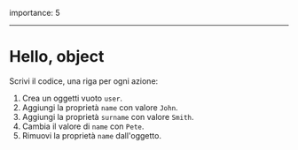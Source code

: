 importance: 5

---

# Hello, object

Scrivi il codice, una riga per ogni azione:

1. Crea un oggetti vuoto `user`.
2. Aggiungi la proprietà `name` con valore `John`.
3. Aggiungi la proprietà `surname` con valore `Smith`.
4. Cambia il valore di `name` con `Pete`.
5. Rimuovi la proprietà `name` dall'oggetto.

